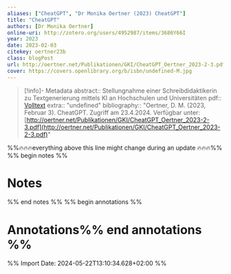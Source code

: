 ```yaml
---
aliases: ["CheatGPT", "Dr Monika Oertner (2023) CheatGPT"]
title: "CheatGPT"
authors: [Dr Monika Oertner]
online-uri: http://zotero.org/users/4952987/items/3686Y66I
year: 2023
date: 2023-02-03
citekey: oertner23b
class: blogPost
url: http://oertner.net/Publikationen/GKI/CheatGPT_Oertner_2023-2-3.pdf
cover: https://covers.openlibrary.org/b/isbn/undefined-M.jpg
---
```




> [!info]- Metadata
> abstract:: Stellungnahme einer Schreibdidaktikerin zu Textgenerierung mittels KI an Hochschulen und Universitäten
> pdf:: [Volltext](zotero://select/library/items/W2FTQQSB)
> extra:: "undefined"
> bibliography:: "Oertner, D. M. (2023, Februar 3). CheatGPT. Zugriff am 23.4.2024. Verfügbar unter: [http://oertner.net/Publikationen/GKI/CheatGPT_Oertner_2023-2-3.pdf](http://oertner.net/Publikationen/GKI/CheatGPT_Oertner_2023-2-3.pdf)"


%%🔥🔥🔥everything above this line might change during an update 🔥🔥🔥%%
%% begin notes %%
# Notes
%% end notes %%
%% begin annotations %%	

# Annotations%% end annotations %%

%% Import Date: 2024-05-22T13:10:34.628+02:00 %%
